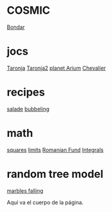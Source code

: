 # COSMIC

 [Bondar](https://mambon5.github.io/taronja/webpages/Bondar_groundghits_bigmap.html)
# jocs

 [Taronja](https://mambon5.github.io/taronja/taronja1.html) [Taronja2](https://mambon5.github.io/taronja/taronja2.html) [planet Arium](https://mambon5.github.io/taronja/planetArium8.html)  [Chevalier](https://mambon5.github.io/chevalier/chevi1.html)
# recipes
[salade](https://mambon5.github.io/taronja/ensalada.html)
[bubbeling](https://mambon5.github.io/taronja/bombolles1.html)

 # math
  [squares](https://mambon5.github.io/taronja/squaresgaanloos.html)
   [limits](https://mambon5.github.io/taronja/limits3.html)
    [Romanian Fund](https://mambon5.github.io/taronja/anianfound.html)
     [Integrals](https://mambon5.github.io/taronja/integrals.html)
  
  # random tree model 
  [marbles falling](https://mambon5.github.io/taronja/michaelfluids/index.html)

Aquí va el cuerpo de la página.
<div align="center">
<script async src="//pagead2.googlesyndication.com/pagead/js/adsbygoogle.js"></script>
<!-- Leaderboard de la página principal -->
<ins class="adsbygoogle"
style="display:inline-block;width:728px;height:90px"
data-ad-client="ca-pub-1234567890123456"
data-ad-slot="1234567890"></ins>
<script>
(adsbygoogle = window.adsbygoogle || []).push({});
</script>
</div>
